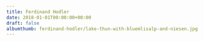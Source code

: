 ```yaml
---
title: Ferdinand Hodler
date: 2018-01-01T00:00:00+00:00
draft: false
albumthumb: ferdinand-hodler/lake-thun-with-bluemlisalp-and-niesen.jpg
---
```

